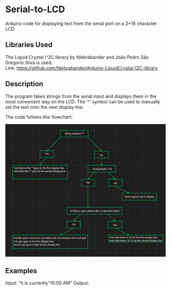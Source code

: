 # Serial-to-LCD
Arduino code for displaying text from the serial port on a 2*16 character LCD

## Libraries Used
The Liquid Crystal i^2C library by fdebrabander and João Pedro São Gregorio Silva is used.  
Link: https://github.com/fdebrabander/Arduino-LiquidCrystal-I2C-library  

## Description  
The program takes strings from the serial input and displays them in the most convenient way on the LCD. The '^' symbol can be used to manually set the text onto the next display line. 

The code follows this flowchart:  
  
<img src="https://github.com/Linja82/Serial-to-LCD/blob/main/Screenshots/String%20Convertor%20Flowchart.jpg" alt ="alt text" width="585" height="417">  

## Examples  
Input: "It is currently^10:00 AM"
Output: 
